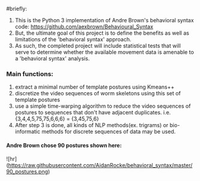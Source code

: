 #briefly:
1. This is the Python 3 implementation of Andre Brown's behavioral syntax code: https://github.com/aexbrown/Behavioural_Syntax
2. But, the ultimate goal of this project is to define the benefits as well as limitations of the 'behavioral syntax' approach. 
3. As such, the completed project will include statistical tests that will serve to determine whether the available movement data is amenable to a 'behavioral syntax' analysis. 


### Main functions:
1. extract a minimal number of template postures using Kmeans++
2. discretize the video sequences of worm skeletons using this set of template postures
3. use a simple time-warping algorithm to reduce the video sequences of postures to sequences that don't have
adjacent duplicates. i.e. {3,4,4,5,75,75,6,6,6} = {3,45,75,6}
4. After step 3 is done, all kinds of NLP methods(ex. trigrams) or bio-informatic methods for discrete sequences of data may be used. 

#### Andre Brown chose 90 postures shown here:
![hr] (https://raw.githubusercontent.com/AidanRocke/behavioral_syntax/master/90_postures.png)

